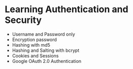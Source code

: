 # Learning Authentication and Security
* Username and Password only 
* Encryption password
* Hashing with md5
* Hashing and Salting with bcrypt
* Cookies and Sessions
* Google OAuth 2.0 Authentication
